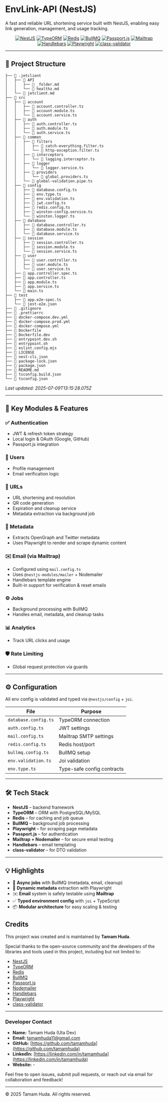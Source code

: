 # EnvLink-API (NestJS)

A fast and reliable URL shortening service built with NestJS, enabling easy link generation, management, and usage tracking.

<p align="center">
  <a href="https://nestjs.com/" target="_blank"><img src="https://img.shields.io/badge/NestJS-8DA0F8?logo=nestjs&logoColor=white&style=flat-square" alt="NestJS" /></a>
  <a href="https://typeorm.io/" target="_blank"><img src="https://img.shields.io/badge/TypeORM-3178C6?logo=typeorm&logoColor=white&style=flat-square" alt="TypeORM" /></a>
  <a href="https://redis.io/" target="_blank"><img src="https://img.shields.io/badge/Redis-DC382D?logo=redis&logoColor=white&style=flat-square" alt="Redis" /></a>
  <a href="https://bullmq.io/" target="_blank"><img src="https://img.shields.io/badge/BullMQ-00BFFF?logo=node.js&logoColor=white&style=flat-square" alt="BullMQ" /></a>
  <a href="https://www.passportjs.org/" target="_blank"><img src="https://img.shields.io/badge/Passport.js-34495E?logo=passport&logoColor=white&style=flat-square" alt="Passport.js" /></a>
  <a href="https://mailtrap.io/" target="_blank"><img src="https://img.shields.io/badge/Mailtrap-9F3EDD?logo=mailtrap&logoColor=white&style=flat-square" alt="Mailtrap" /></a>
  <a href="https://handlebarsjs.com/" target="_blank"><img src="https://img.shields.io/badge/Handlebars-E34F26?logo=handlebarsdotjs&logoColor=white&style=flat-square" alt="Handlebars" /></a>
  <a href="https://playwright.dev/" target="_blank"><img src="https://img.shields.io/badge/Playwright-000000?logo=playwright&logoColor=white&style=flat-square" alt="Playwright" /></a>
  <a href="https://github.com/typestack/class-validator" target="_blank"><img src="https://img.shields.io/badge/class--validator-7B1FA2?logo=typescript&logoColor=white&style=flat-square" alt="class-validator" /></a>
</p>

---

## 📁 Project Structure

```
├── 📁 .jetclient
│   ├── 📁 API
│   │   ├── 📄 _folder.md
│   │   └── 📄 healthz.md
│   └── 📄 jetclient.md
├── 📁 src
│   ├── 📁 account
│   │   ├── 📄 account.controller.ts
│   │   ├── 📄 account.module.ts
│   │   └── 📄 account.service.ts
│   ├── 📁 auth
│   │   ├── 📄 auth.controller.ts
│   │   ├── 📄 auth.module.ts
│   │   └── 📄 auth.service.ts
│   ├── 📁 common
│   │   ├── 📁 filters
│   │   │   ├── 📄 catch-everything.filter.ts
│   │   │   └── 📄 http-exception.filter.ts
│   │   ├── 📁 interceptors
│   │   │   └── 📄 logging.interceptor.ts
│   │   ├── 📁 logger
│   │   │   └── 📄 logger.service.ts
│   │   ├── 📁 providers
│   │   │   └── 📄 global.providers.ts
│   │   └── 📄 global-validation.pipe.ts
│   ├── 📁 config
│   │   ├── 📄 database.config.ts
│   │   ├── 📄 env.type.ts
│   │   ├── 📄 env.validation.ts
│   │   ├── 📄 jwt.config.ts
│   │   ├── 📄 redis.config.ts
│   │   ├── 📄 winston-config.service.ts
│   │   └── 📄 winston.logger.ts
│   ├── 📁 database
│   │   ├── 📄 database.controller.ts
│   │   ├── 📄 database.module.ts
│   │   └── 📄 database.service.ts
│   ├── 📁 session
│   │   ├── 📄 session.controller.ts
│   │   ├── 📄 session.module.ts
│   │   └── 📄 session.service.ts
│   ├── 📁 user
│   │   ├── 📄 user.controller.ts
│   │   ├── 📄 user.module.ts
│   │   └── 📄 user.service.ts
│   ├── 📄 app.controller.spec.ts
│   ├── 📄 app.controller.ts
│   ├── 📄 app.module.ts
│   ├── 📄 app.service.ts
│   └── 📄 main.ts
├── 📁 test
│   ├── 📄 app.e2e-spec.ts
│   └── 📄 jest-e2e.json
├── 📄 .gitignore
├── 📄 .prettierrc
├── 📄 docker-compose.dev.yml
├── 📄 docker-compose.prod.yml
├── 📄 docker-compose.yml
├── 📄 Dockerfile
├── 📄 Dockerfile.dev
├── 📄 entrypoint.dev.sh
├── 📄 entrypoint.sh
├── 📄 eslint.config.mjs
├── 📄 LICENSE
├── 📄 nest-cli.json
├── 📄 package-lock.json
├── 📄 package.json
├── 📄 README.md
├── 📄 tsconfig.build.json
└── 📄 tsconfig.json
```

*Last updated: 2025-07-09T13:15:28.075Z*

---

## 🔐 Key Modules & Features

### ✅ Authentication
- JWT & refresh token strategy
- Local login & OAuth (Google, GitHub)
- Passport.js integration

### 👤 Users
- Profile management
- Email verification logic

### 🔗 URLs
- URL shortening and resolution
- QR code generation
- Expiration and cleanup service
- Metadata extraction via background job

### 📄 Metadata
- Extracts OpenGraph and Twitter metadata
- Uses Playwright to render and scrape dynamic content

### ✉️ Email (via Mailtrap)
- Configured using `mail.config.ts`
- Uses `@nestjs-modules/mailer` + Nodemailer
- Handlebars template engine
- Built-in support for verification & reset emails

### ⚙️ Jobs
- Background processing with BullMQ
- Handles email, metadata, and cleanup tasks

### 📊 Analytics
- Track URL clicks and usage

### 🛡️ Rate Limiting
- Global request protection via guards

---

## ⚙️ Configuration

All env config is validated and typed via `@nestjs/config` + `joi`.

| File | Purpose |
|------|---------|
| `database.config.ts` | TypeORM connection |
| `auth.config.ts` | JWT settings |
| `mail.config.ts` | Mailtrap SMTP settings |
| `redis.config.ts` | Redis host/port |
| `bullmq.config.ts` | BullMQ setup |
| `env.validation.ts` | Joi validation |
| `env.type.ts` | Type-safe config contracts |

---

## 🛠️ Tech Stack

- **NestJS** – backend framework
- **TypeORM** – ORM with PostgreSQL/MySQL
- **Redis** – for caching and job queue
- **BullMQ** – background job processing
- **Playwright** – for scraping page metadata
- **Passport.js** – for authentication
- **Mailtrap + Nodemailer** – for secure email testing
- **Handlebars** – email templating
- **class-validator** – for DTO validation

---

## 💡 Highlights

- 🔄 **Async jobs** with BullMQ (metadata, email, cleanup)
- 🧠 **Dynamic metadata** extraction with Playwright
- ✉️ **Email** system is safely testable using **Mailtrap**
- ✅ **Typed environment config** with `joi` + TypeScript
- 📦 **Modular architecture** for easy scaling & testing


## Credits

This project was created and is maintained by **Tamam Huda**.

Special thanks to the open-source community and the developers of the libraries and tools used in this project, including but not limited to:

- [NestJS](https://nestjs.com/)
- [TypeORM](https://typeorm.io/)
- [Redis](https://redis.io/)
- [BullMQ](https://bullmq.io/)
- [Passport.js](https://www.passportjs.org/)
- [Nodemailer](https://nodemailer.com/)
- [Handlebars](https://handlebarsjs.com/)
- [Playwright](https://playwright.dev/)
- [class-validator](https://github.com/typestack/class-validator)

---

### Developer Contact

- **Name:** Tamam Huda (Uta Dev)
- **Email:** tamamhuda11@gmail.com
- **GitHub:** [https://github.com/tamamhuda](https://github.com/tamamhuda)
- **LinkedIn:** [https://linkedin.com/in/tamamhuda](https://linkedin.com/in/tamamhuda)
- **Website:** -

Feel free to open issues, submit pull requests, or reach out via email for collaboration and feedback!

---

© 2025 Tamam Huda. All rights reserved.